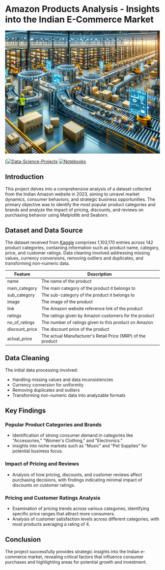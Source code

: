 # **Amazon Products Analysis - Insights into the Indian E-Commerce Market**

<img src="./images/amazon.png" alt="Alt-Text" width="100%" height="400px" />

[[![Data-Science-Projects](https://img.shields.io/badge/Data_Science_Projects-GitHub_Page-%2300BFFF.svg)](https://jenst1234.github.io) [![Notebooks](https://img.shields.io/badge/Notebooks-View-Green.svg)](https://github.com/jenst1234/Data_Science_Portfolio/tree/main/6%23%20Amazon%20Products%20Analysis/notebooks)

## **Introduction**
This project delves into a comprehensive analysis of a dataset collected from the Indian Amazon website in 2023, aiming to unravel market dynamics, consumer behaviors, and strategic business opportunities. The primary objective was to identify the most popular product categories and brands and analyze the impact of pricing, discounts, and reviews on purchasing behavior using Matplotlib and Seaborn.

## **Dataset and Data Source**
The dataset received from [Kaggle](https://www.kaggle.com/datasets/lokeshparab/amazon-products-dataset) comprises 1,103,170 entries across 142 product categories, containing information such as product name, category, price, and customer ratings. Data cleaning involved addressing missing values, currency conversions, removing outliers and duplicates, and transforming non-numeric data.

| Feature        | Description                                                        |
|----------------|--------------------------------------------------------------------|
| name           | The name of the product                                            |
| main_category  | The main category of the product it belongs to                     |
| sub_category   | The sub-category of the product it belongs to                      |
| image          | The image of the product                                           |
| link           | The Amazon website reference link of the product                   |
| ratings        | The ratings given by Amazon customers for the product              |
| no_of_ratings  | The number of ratings given to this product on Amazon              |
| discount_price | The discount price of the product                                  |
| actual_price   | The actual Manufacturer's Retail Price (MRP) of the product        |


## **Data Cleaning**
The initial data processing involved:

- Handling missing values and data inconsistencies
- Currency conversion for uniformity
- Removing duplicates and outliers
- Transforming non-numeric data into analyzable formats

## **Key Findings**
### **Popular Product Categories and Brands**
- Identification of strong consumer demand in categories like "Accessories," "Women's Clothing," and "Electronics."
- Insights into niche markets such as "Music" and "Pet Supplies" for potential business focus.

### **Impact of Pricing and Reviews**
- Analysis of how pricing, discounts, and customer reviews affect purchasing decisions, with findings indicating minimal impact of discounts on customer ratings.

### **Pricing and Customer Ratings Analysis**
- Examination of pricing trends across various categories, identifying specific price ranges that attract more consumers.
- Analysis of customer satisfaction levels across different categories, with most products averaging a rating of 4.

## **Conclusion**
The project successfully provides strategic insights into the Indian e-commerce market, revealing critical factors that influence consumer purchases and highlighting areas for potential growth and investment.

